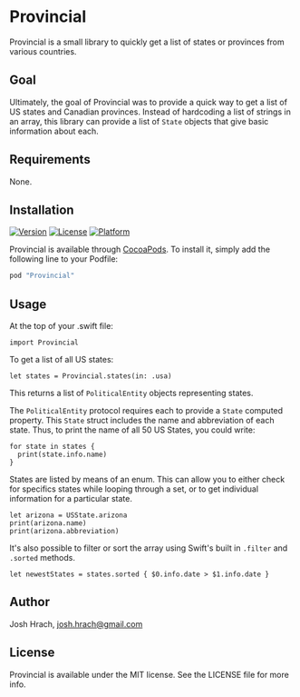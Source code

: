 # Provincial

Provincial is a small library to quickly get a list of states or provinces from various countries.

## Goal

Ultimately, the goal of Provincial was to provide a quick way to get a list of US states and Canadian provinces. Instead of hardcoding a list of strings in an array, this library can provide a list of `State` objects that give basic information about each.

## Requirements

None.

## Installation

[![Version](https://img.shields.io/cocoapods/v/Provincial.svg?style=flat)](http://cocoapods.org/pods/Provincial)
[![License](https://img.shields.io/cocoapods/l/Provincial.svg?style=flat)](http://cocoapods.org/pods/Provincial)
[![Platform](https://img.shields.io/cocoapods/p/Provincial.svg?style=flat)](http://cocoapods.org/pods/Provincial)

Provincial is available through [CocoaPods](http://cocoapods.org). To install
it, simply add the following line to your Podfile:

```ruby
pod "Provincial"
```

## Usage

At the top of your .swift file:
```
import Provincial
```

To get a list of all US states:
```
let states = Provincial.states(in: .usa)
```
This returns a list of `PoliticalEntity` objects representing states.

The `PoliticalEntity` protocol requires each to provide a `State` computed property. This `State` struct includes the name and abbreviation of each state. Thus, to print the name of all 50 US States, you could write:
```
for state in states {
  print(state.info.name)
}
```

States are listed by means of an enum. This can allow you to either check for specifics states while looping through a set, or to get individual information for a particular state.

```
let arizona = USState.arizona
print(arizona.name)
print(arizona.abbreviation)
```

It's also possible to filter or sort the array using Swift's built in `.filter` and `.sorted` methods.
```
let newestStates = states.sorted { $0.info.date > $1.info.date }
```


## Author

Josh Hrach, josh.hrach@gmail.com

## License

Provincial is available under the MIT license. See the LICENSE file for more info.
